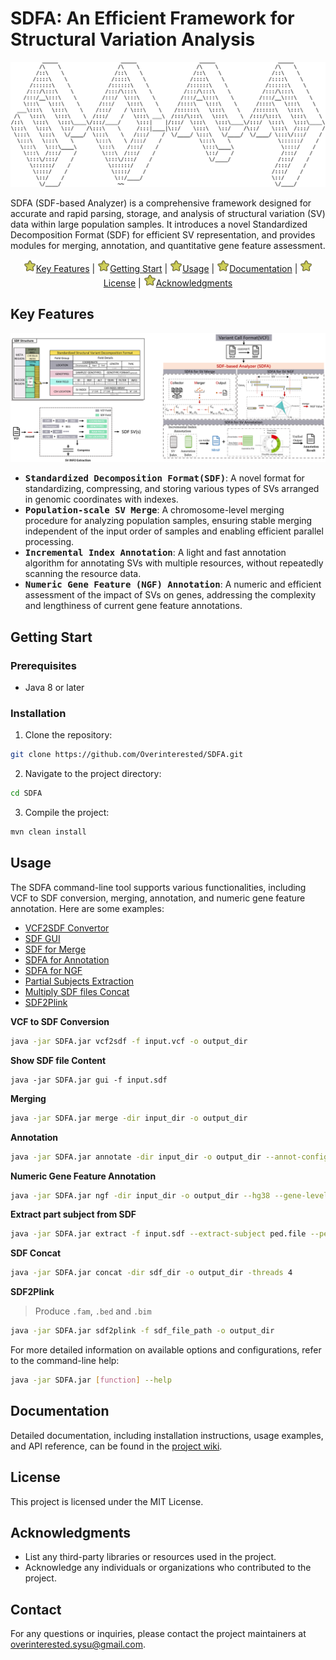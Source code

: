 # SDFA: An Efficient Framework for Structural Variation Analysis



<div align="center"> <img src="./assets/image-20240526104918323.png" alt="SDFA Logo" width="800"height="200"> </div>

SDFA (SDF-based Analyzer) is a comprehensive framework designed for accurate and rapid parsing, storage, and analysis of structural variation (SV) data within large population samples. 
It introduces a novel Standardized Decomposition Format (SDF) for efficient SV representation, and provides modules for merging, annotation, and quantitative gene feature assessment.

<p align="center">
  <a href="#key-features"><img src="./assets/xingxing.png" width=20 alt="*">Key Features</a> |
  <a href="#getting-start"><img src="./assets/xingxing.png" width=20 alt="*">Getting Start</a> |
  <a href="#usage"><img src="./assets/xingxing.png" width=20 alt="*">Usage</a> |
  <a href="#documentation"><img src="./assets/xingxing.png" width=20 alt="*">Documentation</a> |
  <a href="#license"><img src="./assets/xingxing.png" width=20 alt="*">License</a> |
  <a href="#acknowledgments"><img src="./assets/xingxing.png" width=20 alt="*">Acknowledgments</a>
</p>

## Key Features
<img src="./assets/img.png" alt="SDFA Framework"></img>
- <kbd>**Standardized Decomposition Format(SDF)**</kbd>: A novel format for standardizing, compressing, and storing various types of SVs arranged in genomic coordinates with indexes.
- <kbd>**Population-scale SV Merge**</kbd>: A chromosome-level merging procedure for analyzing population samples, ensuring stable merging independent of the input order of samples and enabling efficient parallel processing.
- <kbd>**Incremental Index Annotation**</kbd>: A light and fast annotation algorithm for annotating SVs with multiple resources, without repeatedly scanning the resource data.
- <kbd>**Numeric Gene Feature (NGF) Annotation**</kbd>: A numeric and efficient assessment of the impact of SVs on genes, addressing the complexity and lengthiness of current gene feature annotations.

## Getting Start

### Prerequisites

- Java 8 or later

### Installation

1. Clone the repository:

```bash
git clone https://github.com/Overinterested/SDFA.git
```

2. Navigate to the project directory:

```bash
cd SDFA
```

3. Compile the project:

```bash
mvn clean install
```

## Usage

The SDFA command-line tool supports various functionalities, including VCF to SDF conversion, merging, annotation, and numeric gene feature annotation. Here are some examples:

- <a href="#vcf2sdf">VCF2SDF Convertor</a>
- <a href="#gui">SDF GUI</a>
- <a href="#merge">SDF for Merge</a>
- <a href="#annotation">SDFA for Annotation</a>
- <a href="#ngf">SDFA for NGF</a>
- <a href="#extract">Partial Subjects Extraction</a>
- <a href="#concat">Multiply SDF files Concat </a>
- <a href="#sdf2plink">SDF2Plink </a>

<a name="vcf2sdf"></a>**VCF to SDF Conversion**

```bash
java -jar SDFA.jar vcf2sdf -f input.vcf -o output_dir
```

<a name="gui"></a>**Show SDF file Content**

```shell
java -jar SDFA.jar gui -f input.sdf
```

<a name="merge"></a>**Merging**

```bash
java -jar SDFA.jar merge -dir input_dir -o output_dir
```

<a name="annotation"></a>**Annotation**

```bash
java -jar SDFA.jar annotate -dir input_dir -o output_dir --annot-config annotation.config
```

<a name="ngf"></a>**Numeric Gene Feature Annotation**

```bash
java -jar SDFA.jar ngf -dir input_dir -o output_dir --hg38 --gene-level
```
<a name="extract"></a>**Extract part subject from SDF**
```bash
java -jar SDFA.jar extract -f input.sdf --extract-subject ped.file --ped-file -o output_dir
```
<a name="concat"></a>**SDF Concat**
```bash
java -jar SDFA.jar concat -dir sdf_dir -o output_dir -threads 4
```
<a name="sdf2plink"></a>**SDF2Plink**
> Produce `.fam`, `.bed` and `.bim`
```bash
java -jar SDFA.jar sdf2plink -f sdf_file_path -o output_dir
```

For more detailed information on available options and configurations, refer to the command-line help:

```bash
java -jar SDFA.jar [function] --help
```

## Documentation

Detailed documentation, including installation instructions, usage examples, and API reference, can be found in the [project wiki](https://github.com/Overinterested/SDFA/wiki).

## License

This project is licensed under the MIT License.

## Acknowledgments

- List any third-party libraries or resources used in the project.
- Acknowledge any individuals or organizations who contributed to the project.

## Contact

For any questions or inquiries, please contact the project maintainers at overinterested.sysu@gmail.com.

